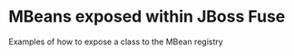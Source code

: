 MBeans exposed within JBoss Fuse
=========================
Examples of how to expose a class to the MBean registry 
